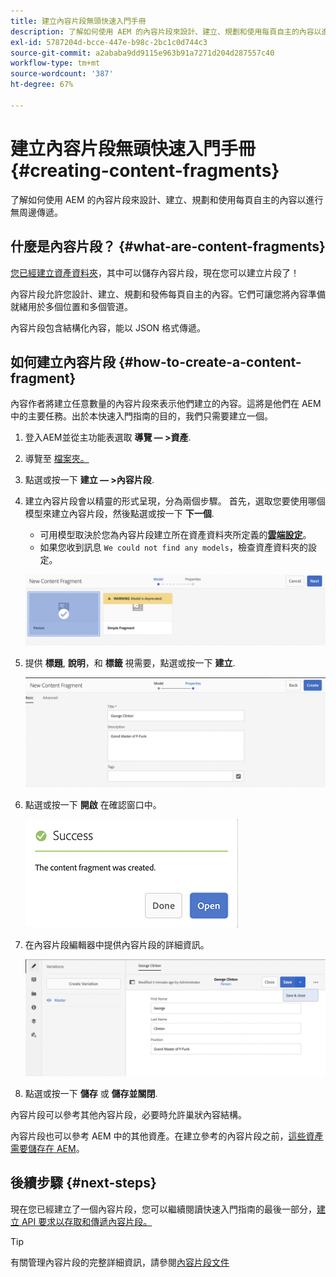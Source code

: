 ```yaml
---
title: 建立內容片段無頭快速入門手冊
description: 了解如何使用 AEM 的內容片段來設計、建立、規劃和使用每頁自主的內容以進行無周邊傳遞。
exl-id: 5787204d-bcce-447e-b98c-2bc1c0d744c3
source-git-commit: a2ababa9dd9115e963b91a7271d204d287557c40
workflow-type: tm+mt
source-wordcount: '387'
ht-degree: 67%

---
```


# 建立內容片段無頭快速入門手冊 {#creating-content-fragments}

了解如何使用 AEM 的內容片段來設計、建立、規劃和使用每頁自主的內容以進行無周邊傳遞。

## 什麼是內容片段？ {#what-are-content-fragments}

[您已經建立資產資料夾](create-assets-folder.md)，其中可以儲存內容片段，現在您可以建立片段了！

內容片段允許您設計、建立、規劃和發佈每頁自主的內容。它們可讓您將內容準備就緒用於多個位置和多個管道。

內容片段包含結構化內容，能以 JSON 格式傳遞。

## 如何建立內容片段 {#how-to-create-a-content-fragment}

內容作者將建立任意數量的內容片段來表示他們建立的內容。這將是他們在 AEM 中的主要任務。出於本快速入門指南的目的，我們只需要建立一個。

1. 登入AEM並從主功能表選取 **導覽 — >資產**.
1. 導覽至 [檔案夾。](create-assets-folder.md)
1. 點選或按一下 **建立 — >內容片段**.
1. 建立內容片段會以精靈的形式呈現，分為兩個步驟。 首先，選取您要使用哪個模型來建立內容片段，然後點選或按一下 **下一個**.
   * 可用模型取決於您為內容片段建立所在資產資料夾所定義的&#x200B;[**雲端設定**](create-assets-folder.md)。
   * 如果您收到訊息 `We could not find any models`，檢查資產資料夾的設定。

   ![選取內容片段模型](../assets/content-fragment-model-select.png)
1. 提供 **標題**, **說明**，和 **標籤** 視需要，點選或按一下 **建立**.

   ![建立內容片段](../assets/content-fragment-create.png)
1. 點選或按一下 **開啟** 在確認窗口中。

   ![內容片段已建立確認](../assets/content-fragment-confirmation.png)
1. 在內容片段編輯器中提供內容片段的詳細資訊。

   ![內容片段編輯器](../assets/content-fragment-edit.png)
1. 點選或按一下 **儲存** 或  **儲存並關閉**.

內容片段可以參考其他內容片段，必要時允許巢狀內容結構。

內容片段也可以參考 AEM 中的其他資產。在建立參考的內容片段之前，[這些資產需要儲存在 AEM](/help/assets/manage-assets.md)。

## 後續步驟 {#next-steps}

現在您已經建立了一個內容片段，您可以繼續閱讀快速入門指南的最後一部分，[建立 API 要求以存取和傳遞內容片段。](create-api-request.md)

>[!TIP]
>
>有關管理內容片段的完整詳細資訊，請參閱[內容片段文件](/help/assets/content-fragments/content-fragments.md)

